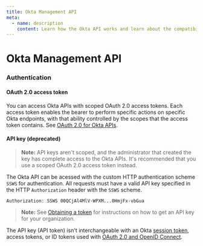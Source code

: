 ```yaml
---
title: Okta Management API
meta:
  - name: description
    content: Learn how the Okta API works and learn about the compatibility rules and design principles.
---
```


# Okta Management API

### Authentication

#### OAuth 2.0 access token

You can access Okta APIs with scoped OAuth 2.0 access tokens. Each access token enables the bearer to perform specific actions on specific Okta endpoints, with that ability controlled by the scopes that the access token contains. See [OAuth 2.0 for Okta APIs](https://developer.okta.com/docs/guides/implement-oauth-for-okta/).

#### API key (deprecated)

> **Note:** API keys aren't scoped, and the administrator that created the key has complete access to the Okta APIs. It's recommended that you use a scoped OAuth 2.0 access token instead.

The Okta API can be acessed with the custom HTTP authentication scheme `SSWS` for authentication. All requests must have a valid API key specified in the HTTP `Authorization` header with the `SSWS` scheme.

    Authorization: SSWS 00QCjAl4MlV-WPXM...0HmjFx-vbGua

> **Note:** See [Obtaining a token](https://developer.okta.com/docs/guides/create-an-api-token/) for instructions on how to get an API key for your organization.

The API key (API token) isn't interchangeable with an Okta [session token](https://developer.okta.com/docs/reference/api/authn/#session-token), access tokens, or ID tokens used with [OAuth 2.0 and OpenID Connect](https://developer.okta.com/docs/reference/api/oidc/).

